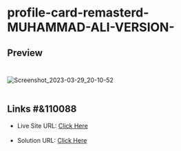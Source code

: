 # profile-card-remasterd-MUHAMMAD-ALI-VERSION-
## Preview<br><br>

![Screenshot_2023-03-29_20-10-52](https://user-images.githubusercontent.com/119418867/228876317-102b45c0-5b46-4050-8135-fe58432443aa.png)<br><br>

## Links #&110088<br>
<ul>
<li>Live Site URL: <a href="https://0xabdul.github.io/profile-card-remasterd-MUHAMMAD-ALI-VERSION-/">Click Here</a></li><br>
<li>Solution URL: <a href="">Click Here</a></li>
</ul><br>
